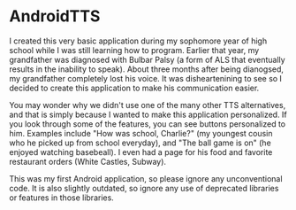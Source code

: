 # AndroidTTS

I created this very basic application during my sophomore year of high school while I was still learning how to program. Earlier that year, my grandfather was diagnosed with Bulbar Palsy (a form of ALS that eventually results in the inability to speak). About three months after being dianogsed, my grandfather completely lost his voice. It was disheartenining to see so I decided to create this application to make his communication easier.

You may wonder why we didn't use one of the many other TTS alternatives, and that is simply because I wanted to make this application personalized. If you look through some of the features, you can see buttons personalized to him. Examples include "How was school, Charlie?" (my youngest cousin who he picked up from school everyday), and "The ball game is on" (he enjoyed watching basebeall). I even had a page for his food and favorite restaurant orders (White Castles, Subway).

This was my first Android application, so please ignore any unconventional code. It is also slightly outdated, so ignore any use of deprecated libraries or features in those libraries.


